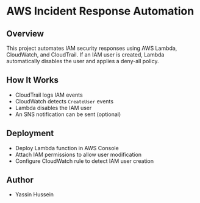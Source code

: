 # AWS Incident Response Automation

## Overview
This project automates IAM security responses using AWS Lambda, 
CloudWatch, and CloudTrail.
If an IAM user is created, Lambda automatically disables the user and 
applies a deny-all policy.

## How It Works
- CloudTrail logs IAM events
- CloudWatch detects `CreateUser` events
- Lambda disables the IAM user
- An SNS notification can be sent (optional)

## Deployment
- Deploy Lambda function in AWS Console
- Attach IAM permissions to allow user modification
- Configure CloudWatch rule to detect IAM user creation

## Author
- Yassin Hussein


